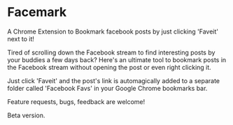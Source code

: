 Facemark
========

A Chrome Extension to Bookmark facebook posts by just clicking 'Faveit' next to it!

Tired of scrolling down the Facebook stream to find interesting posts by your buddies a few days back? 
Here's an ultimate tool to bookmark posts in the Facebook stream without opening the post or even right clicking it.

Just click 'Faveit' and the post's link is automagically added to a separate folder called 'Facebook Favs' in your Google Chrome bookmarks bar.

Feature requests, bugs, feedback are welcome!

Beta version.
